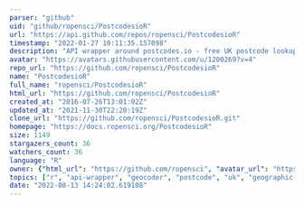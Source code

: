 ```yaml
---
parser: "github"
uid: "github/ropensci/PostcodesioR"
url: "https://api.github.com/repos/ropensci/PostcodesioR"
timestamp: "2022-01-27 10:11:35.157098"
description: "API wrapper around postcodes.io - free UK postcode lookup and geocoder"
avatar: "https://avatars.githubusercontent.com/u/1200269?v=4"
repo_url: "https://github.com/ropensci/PostcodesioR"
name: "PostcodesioR"
full_name: "ropensci/PostcodesioR"
html_url: "https://github.com/ropensci/PostcodesioR"
created_at: "2016-07-26T13:01:02Z"
updated_at: "2021-11-30T22:20:19Z"
clone_url: "https://github.com/ropensci/PostcodesioR.git"
homepage: "https://docs.ropensci.org/PostcodesioR"
size: 1149
stargazers_count: 36
watchers_count: 36
language: "R"
owner: {"html_url": "https://github.com/ropensci", "avatar_url": "https://avatars.githubusercontent.com/u/1200269?v=4", "login": "ropensci", "type": "Organization"}
topics: ["r", "api-wrapper", "geocoder", "postcode", "uk", "geographic-data", "rstats", "r-package", "peer-reviewed", "geospatial"]
date: "2022-08-13 14:24:02.619108"
---
```

